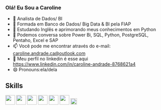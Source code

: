 ### Olá! Eu Sou a Caroline

- 🔭 Analista de Dados/ BI
- 📝 Formada em Banco de Dados/ Big Data & BI pela FIAP
- 🌱 Estudando Inglês e aprimorando meus conhecimentos em Python
- 💬 Podemos conversa sobre Power Bi, SQL, Python, PostgreSQL, Pentaho, Excel e SAP
- 📫 Você pode me encontrar através do e-mail: caroline.andrade.ca@outlook.com
- 📄 Meu perfil no linkedin é esse aqui https://www.linkedin.com/in/caroline-andrade-8768621a4
- 😄 Pronouns:ela/dela

## Skills
<img src="https://github.com/CarolineAndradeR/CarolineAndradeR/assets/90258187/0bad0b18-737a-4f51-8ebc-a21913f986e6" width="30px">
<img src="https://github.com/CarolineAndradeR/CarolineAndradeR/assets/90258187/14de9eaf-1e81-4f92-9e9a-c0939c0bd240" width="30px">
<img src="https://github.com/CarolineAndradeR/CarolineAndradeR/assets/90258187/b83f2f7b-43b3-48f1-9c09-e7eb87f83d9d" width="30px">
<img src="https://github.com/CarolineAndradeR/CarolineAndradeR/assets/90258187/587698fc-3ac7-47af-9c13-328f94c53b58" width="30px">
<img src="https://github.com/CarolineAndradeR/CarolineAndradeR/assets/90258187/b5f33fb6-3ba8-4ce0-8d6a-354704207dcb" width="30px">
<img src="https://github.com/CarolineAndradeR/CarolineAndradeR/assets/90258187/4994caa7-ba74-4502-b704-598cf792f099" width="30px">
<img src="https://github.com/CarolineAndradeR/CarolineAndradeR/assets/90258187/213af02a-5615-4343-afda-69382204ae4f" width="20px">
